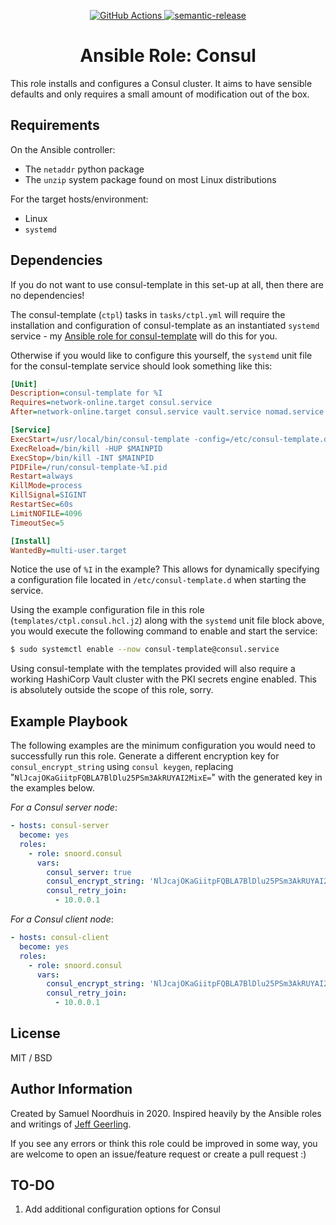 <p align="center">
  <a href="https://github.com/snoord/ansible-role-consul/actions">
    <img alt="GitHub Actions" src="https://github.com/snoord/ansible-role-consul/workflows/build/badge.svg?branch=master">
  </a>
  <a href="https://github.com/semantic-release/semantic-release">
    <img alt="semantic-release" src="https://img.shields.io/badge/%20%20%F0%9F%93%A6%F0%9F%9A%80-semantic--release-e10079.svg">
  </a>
</p>

<h1 align="center" style="border-bottom: none;">Ansible Role: Consul</h1>

This role installs and configures a Consul cluster.
It aims to have sensible defaults and only requires a small amount of modification out of the box.

## Requirements

On the Ansible controller:
* The `netaddr` python package
* The `unzip` system package found on most Linux distributions

For the target hosts/environment:
* Linux
* `systemd`

## Dependencies

If you do not want to use consul-template in this set-up at all, then there are no dependencies!

The consul-template (`ctpl`) tasks in `tasks/ctpl.yml` will require the installation and configuration of consul-template as an instantiated `systemd` service  - my [Ansible role for consul-template](https://github.com/snoord/ansible-role-consul-template) will do this for you.

Otherwise if you would like to configure this yourself, the `systemd` unit file for the consul-template service should look something like this:

```ini
[Unit]
Description=consul-template for %I
Requires=network-online.target consul.service
After=network-online.target consul.service vault.service nomad.service

[Service]
ExecStart=/usr/local/bin/consul-template -config=/etc/consul-template.d/%I.hcl
ExecReload=/bin/kill -HUP $MAINPID
ExecStop=/bin/kill -INT $MAINPID
PIDFile=/run/consul-template-%I.pid
Restart=always
KillMode=process
KillSignal=SIGINT
RestartSec=60s
LimitNOFILE=4096
TimeoutSec=5

[Install]
WantedBy=multi-user.target
```

Notice the use of `%I` in the example?
This allows for dynamically specifying a configuration file located in `/etc/consul-template.d` when starting the service.

Using the example configuration file in this role (`templates/ctpl.consul.hcl.j2`) along with the `systemd` unit file block above, you would execute the following command to enable and start the service:

```sh
$ sudo systemctl enable --now consul-template@consul.service
```

Using consul-template with the templates provided will also require a working HashiCorp Vault cluster with the PKI secrets engine enabled.
This is absolutely outside the scope of this role, sorry.

## Example Playbook

The following examples are the minimum configuration you would need to successfully run this role.
Generate a different encryption key for `consul_encrypt_string` using `consul keygen`, replacing "`NlJcajOKaGiitpFQBLA7BlDlu25PSm3AkRUYAI2MixE=`" with the generated key in the examples below.

*For a Consul server node*:

```yaml
- hosts: consul-server
  become: yes
  roles:
    - role: snoord.consul
      vars:
        consul_server: true
        consul_encrypt_string: 'NlJcajOKaGiitpFQBLA7BlDlu25PSm3AkRUYAI2MixE='
        consul_retry_join:
          - 10.0.0.1
```

*For a Consul client node*:

```yaml
- hosts: consul-client
  become: yes
  roles:
    - role: snoord.consul
      vars:
        consul_encrypt_string: 'NlJcajOKaGiitpFQBLA7BlDlu25PSm3AkRUYAI2MixE='
        consul_retry_join:
          - 10.0.0.1
```

## License

MIT / BSD

## Author Information

Created by Samuel Noordhuis in 2020. Inspired heavily by the Ansible roles and writings of [Jeff Geerling](https://github.com/geerlingguy).

If you see any errors or think this role could be improved in some way, you are welcome to open an issue/feature request or create a pull request :)

## TO-DO

1. Add additional configuration options for Consul
